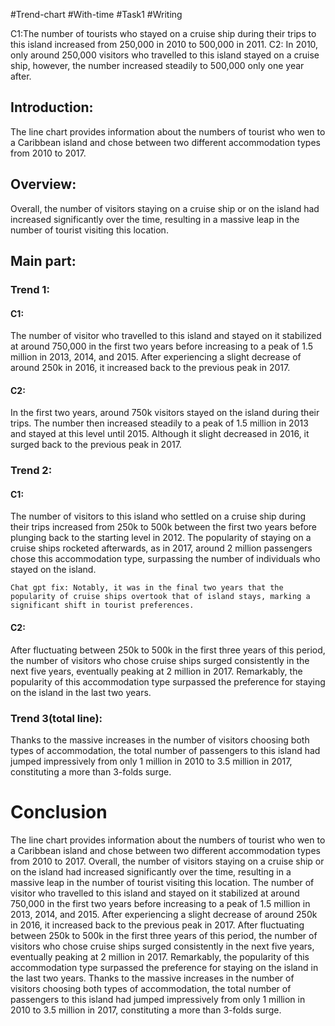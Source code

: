 #Trend-chart  #With-time #Task1 #Writing 

C1:The number of tourists who stayed on a cruise ship during their trips to this island increased from 250,000 in 2010 to 500,000 in 2011.
C2: In 2010, only around 250,000 visitors who travelled to this island stayed on a cruise ship, however, the number increased steadily to 500,000 only one year after.

## Introduction:
The line chart provides information about the numbers of tourist who wen to a Caribbean island and chose between two different accommodation types from 2010 to 2017.
## Overview:
Overall, the number of visitors staying on a cruise ship or on the island had increased significantly over the time, resulting in a massive leap in the number of tourist visiting this location.
## Main part:
### Trend 1:
#### C1:
The number of visitor who travelled to this island and stayed on it stabilized at around 750,000 in the first two years before increasing to a peak of 1.5 million in 2013, 2014, and 2015. After  experiencing a slight decrease of around 250k in 2016, it increased back to the previous peak in 2017.
#### C2:
In the first two years, around 750k visitors stayed on the island during their trips. The number then increased steadily to a peak of 1.5 million in 2013 and stayed at this level until 2015. Although it slight decreased in 2016, it surged back to the previous peak in 2017.
### Trend 2:
#### C1:
The number of visitors to this island who settled on a cruise ship during their trips increased from 250k to 500k between the first two years before plunging back to the starting level in 2012. The popularity of staying on a cruise ships rocketed afterwards, as in 2017, around 2 million passengers chose this accommodation type, surpassing the number of individuals who stayed on the island.

	Chat gpt fix: Notably, it was in the final two years that the popularity of cruise ships overtook that of island stays, marking a significant shift in tourist preferences.
#### C2:
After fluctuating between 250k to 500k in the first three years of this period, the number of visitors who chose cruise ships surged consistently in the next five years, eventually peaking at 2 million in 2017. Remarkably, the popularity of this accommodation type surpassed the preference for staying on the island in the last two years.
### Trend 3(total line):
Thanks to the massive increases in the number of visitors choosing both types of accommodation, the total number of passengers to this island had jumped impressively from only 1 million in 2010 to 3.5 million in 2017, constituting a more than 3-folds surge.

# Conclusion
The line chart provides information about the numbers of tourist who wen to a Caribbean island and chose between two different accommodation types from 2010 to 2017. Overall, the number of visitors staying on a cruise ship or on the island had increased significantly over the time, resulting in a massive leap in the number of tourist visiting this location.
The number of visitor who travelled to this island and stayed on it stabilized at around 750,000 in the first two years before increasing to a peak of 1.5 million in 2013, 2014, and 2015. After  experiencing a slight decrease of around 250k in 2016, it increased back to the previous peak in 2017. After fluctuating between 250k to 500k in the first three years of this period, the number of visitors who chose cruise ships surged consistently in the next five years, eventually peaking at 2 million in 2017. Remarkably, the popularity of this accommodation type surpassed the preference for staying on the island in the last two years. Thanks to the massive increases in the number of visitors choosing both types of accommodation, the total number of passengers to this island had jumped impressively from only 1 million in 2010 to 3.5 million in 2017, constituting a more than 3-folds surge.


